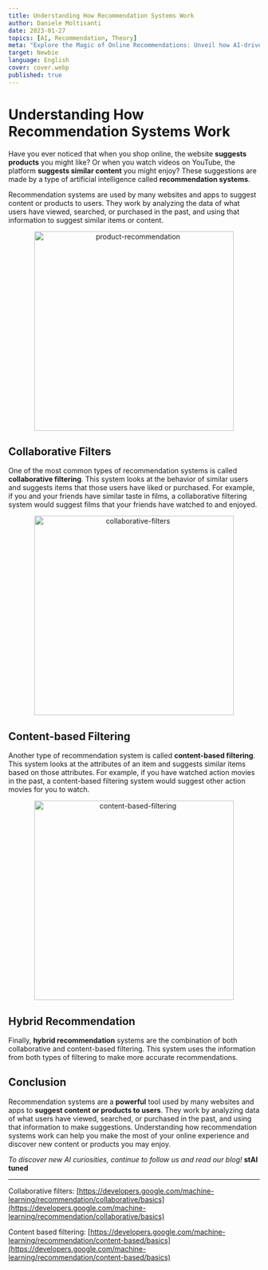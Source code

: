 ```yaml
---
title: Understanding How Recommendation Systems Work
author: Daniele Moltisanti
date: 2023-01-27
topics: [AI, Recommendation, Theory]
meta: "Explore the Magic of Online Recommendations: Unveil how AI-driven systems, from collaborative to content-based filtering, personalize user experiences."
target: Newbie
language: English
cover: cover.webp
published: true
---
```


# Understanding How Recommendation Systems Work

Have you ever noticed that when you shop online, the website **suggests products** you might like? Or when you watch videos on YouTube, the platform **suggests similar content** you might enjoy? These suggestions are made by a type of artificial intelligence called **recommendation systems**.

Recommendation systems are used by many websites and apps to suggest content or products to users. They work by analyzing the data of what users have viewed, searched, or purchased in the past, and using that information to suggest similar items or content.

<p align="center">
  <img src="./image1.png" height="400px" width="auto" alt="product-recommendation"/>
</p>

## Collaborative Filters

One of the most common types of recommendation systems is called **collaborative filtering**. This system looks at the behavior of similar users and suggests items that those users have liked or purchased. For example, if you and your friends have similar taste in films, a collaborative filtering system would suggest films that your friends have watched to and enjoyed.

<p align="center">
  <img src="./image2.png" height="400px" width="auto" alt="collaborative-filters"/>
</p>

## Content-based Filtering

Another type of recommendation system is called **content-based filtering**. This system looks at the attributes of an item and suggests similar items based on those attributes. For example, if you have watched action movies in the past, a content-based filtering system would suggest other action movies for you to watch.

<p align="center">
  <img src="./image3.png" height="400px" width="auto" alt="content-based-filtering"/>
</p>

## Hybrid Recommendation

Finally, **hybrid recommendation** systems are the combination of both collaborative and content-based filtering. This system uses the information from both types of filtering to make more accurate recommendations.

## Conclusion

Recommendation systems are a **powerful** tool used by many websites and apps to **suggest content or products to users**. They work by analyzing data of what users have viewed, searched, or purchased in the past, and using that information to make suggestions. Understanding how recommendation systems work can help you make the most of your online experience and discover new content or products you may enjoy.

*To discover new AI curiosities, continue to follow us and read our blog!* **stAI tuned**

---

Collaborative filters: [https://developers.google.com/machine-learning/recommendation/collaborative/basics](https://developers.google.com/machine-learning/recommendation/collaborative/basics)

Content based filtering: [https://developers.google.com/machine-learning/recommendation/content-based/basics](https://developers.google.com/machine-learning/recommendation/content-based/basics)
